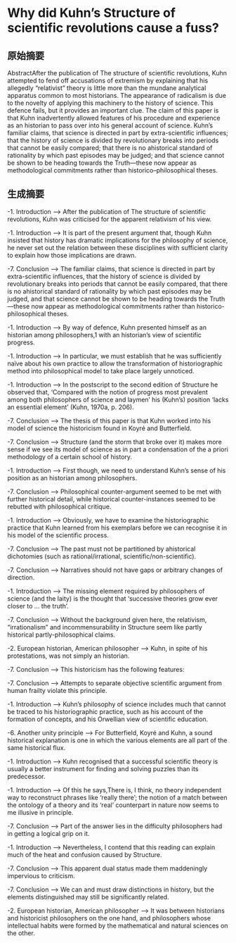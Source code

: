 
# Why did Kuhn’s Structure of scientific revolutions cause a fuss?

## 原始摘要
AbstractAfter the publication of The structure of scientific revolutions, Kuhn attempted to fend off accusations of extremism by explaining that his allegedly “relativist” theory is little more than the mundane analytical apparatus common to most historians. The appearance of radicalism is due to the novelty of applying this machinery to the history of science. This defence fails, but it provides an important clue. The claim of this paper is that Kuhn inadvertently allowed features of his procedure and experience as an historian to pass over into his general account of science. Kuhn’s familiar claims, that science is directed in part by extra-scientific influences; that the history of science is divided by revolutionary breaks into periods that cannot be easily compared; that there is no ahistorical standard of rationality by which past episodes may be judged; and that science cannot be shown to be heading towards the Truth—these now appear as methodological commitments rather than historico–philosophical theses.

## 生成摘要
-1. Introduction --> After the publication of The structure of scientific revolutions, Kuhn was criticised for the apparent relativism of his view.

-1. Introduction --> It is part of the present argument that, though Kuhn insisted that history has dramatic implications for the philosophy of science, he never set out the relation between these disciplines with sufficient clarity to explain how those implications are drawn.

-7. Conclusion --> The familiar claims, that science is directed in part by extra-scientific influences, that the history of science is divided by revolutionary breaks into periods that cannot be easily compared, that there is no ahistorical standard of rationality by which past episodes may be judged, and that science cannot be shown to be heading towards the Truth—these now appear as methodological commitments rather than historico-philosophical theses.

-1. Introduction --> By way of defence, Kuhn presented himself as an historian among philosophers,1 with an historian’s view of scientific progress.

-1. Introduction --> In particular, we must establish that he was sufficiently naïve about his own practice to allow the transformation of historiographic method into philosophical model to take place largely unnoticed.

-1. Introduction --> In the postscript to the second edition of Structure he observed that, ‘Compared with the notion of progress most prevalent among both philosophers of science and laymen’ his (Kuhn’s) position ‘lacks an essential element’ (Kuhn, 1970a, p. 206).

-7. Conclusion --> The thesis of this paper is that Kuhn worked into his model of science the historicism found in Koyré and Butterfield.

-7. Conclusion --> Structure (and the storm that broke over it) makes more sense if we see its model of science as in part a condensation of the a priori methodology of a certain school of history.

-1. Introduction --> First though, we need to understand Kuhn’s sense of his position as an historian among philosophers.

-7. Conclusion --> Philosophical counter-argument seemed to be met with further historical detail, while historical counter-instances seemed to be rebutted with philosophical critique.

-1. Introduction --> Obviously, we have to examine the historiographic practice that Kuhn learned from his exemplars before we can recognise it in his model of the scientific process.

-7. Conclusion --> The past must not be partitioned by ahistorical dichotomies (such as rational/irrational, scientific/non-scientific).

-7. Conclusion --> Narratives should not have gaps or arbitrary changes of direction.

-1. Introduction --> The missing element required by philosophers of science (and the laity) is the thought that ‘successive theories grow ever closer to ... the truth’.

-7. Conclusion --> Without the background given here, the relativism, “irrationalism” and incommensurability in Structure seem like partly historical partly-philosophical claims.

-2. European historian, American philosopher --> Kuhn, in spite of his protestations, was not simply an historian.

-7. Conclusion --> This historicism has the following features:

-7. Conclusion --> Attempts to separate objective scientific argument from human frailty violate this principle.

-1. Introduction --> Kuhn’s philosophy of science includes much that cannot be traced to his historiographic practice, such as his account of the formation of concepts, and his Orwellian view of scientific education.

-6. Another unity principle --> For Butterfield, Koyré and Kuhn, a sound historical explanation is one in which the various elements are all part of the same historical flux.

-1. Introduction --> Kuhn recognised that a successful scientific theory is usually a better instrument for finding and solving puzzles than its predecessor.

-1. Introduction --> Of this he says,There is, I think, no theory independent way to reconstruct phrases like ‘really there’; the notion of a match between the ontology of a theory and its ‘real’ counterpart in nature now seems to me illusive in principle.

-7. Conclusion --> Part of the answer lies in the difficulty philosophers had in getting a logical grip on it.

-1. Introduction --> Nevertheless, I contend that this reading can explain much of the heat and confusion caused by Structure.

-7. Conclusion --> This apparent dual status made them maddeningly impervious to criticism.

-7. Conclusion --> We can and must draw distinctions in history, but the elements distinguished may still be significantly related.

-2. European historian, American philosopher --> It was between historians and historicist philosophers on the one hand, and philosophers whose intellectual habits were formed by the mathematical and natural sciences on the other.

